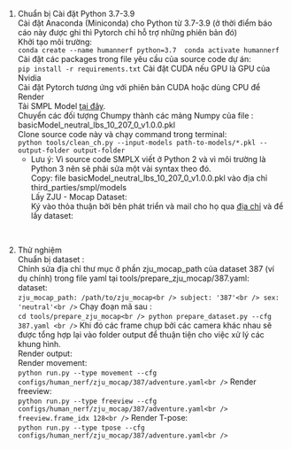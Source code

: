 1. Chuẩn bị
    Cài đặt Python 3.7-3.9 <br />
    Cài đặt Anaconda (Miniconda) cho Python từ 3.7-3.9 (ở thời điểm báo cáo này được ghi thì Pytorch chỉ hỗ trợ những phiên bản đó) <br />
    Khởi tạo môi trường: <br />
        ```
        conda create --name humannerf python=3.7 
        conda activate humannerf 
        ```
    Cài đặt các packages trong file yêu cầu của source code dự án:	 <br />
        ```
        pip install -r requirements.txt
        ```
    Cài đặt CUDA nếu GPU là GPU của Nvidia <br />
    Cài đặt Pytorch tương ứng với phiên bản CUDA hoặc dùng CPU để Render  <br />
    Tải SMPL Model [tại đây](https://smplify.is.tue.mpg.de/).<br />
    Chuyển các đối tượng Chumpy thành các mảng Numpy của file : basicModel_neutral_lbs_10_207_0_v1.0.0.pkl<br />
    Clone source code này và chạy command trong terminal:<br />
        ```
        python tools/clean_ch.py --input-models path-to-models/*.pkl --output-folder output-folder
        ```
    * Lưu ý: Vì source code SMPLX viết ở Python 2 và vì môi trường là Python 3 nên sẽ phải sửa một vài syntax theo đó.<br />
    Copy: file basicModel_neutral_lbs_10_207_0_v1.0.0.pkl vào địa chỉ third_parties/smpl/models<br />
    Lấy ZJU - Mocap Dataset:<br />
	    Ký vào thỏa thuận bởi bên phát triển và mail cho họ qua [địa chỉ](https://github.com/zju3dv/neuralbody/blob/master/INSTALL.md#zju-mocap-dataset) và để lấy dataset: <br />
<br />

2. Thử nghiệm<br />
    Chuẩn bị dataset :<br />
    Chỉnh sửa địa chỉ thư mục ở phần zju_mocap_path của dataset 387 (ví dụ chính) trong file yaml tại tools/prepare_zju_mocap/387.yaml:<br />
    dataset:<br />
        ```
        zju_mocap_path: /path/to/zju_mocap<br />
        subject: '387'<br />
        sex: 'neutral'<br />
        ```
	Chạy đoạn mã sau :<br />
        ```
        cd tools/prepare_zju_mocap<br />
        python prepare_dataset.py --cfg 387.yaml <br />
        ```
	Khi đó các frame chụp bởi các camera khác nhau sẽ được tổng hợp lại vào folder output để thuận tiện cho việc xử lý các khung hình.<br />
    Render output:<br />
        Render movement:<br />
            ```
            python run.py --type movement --cfg configs/human_nerf/zju_mocap/387/adventure.yaml<br />
            ```
        Render freeview:<br />
            ```
            python run.py --type freeview --cfg configs/human_nerf/zju_mocap/387/adventure.yaml<br />
            freeview.frame_idx 128<br />
            ```
        Render T-pose:<br />
            ```
            python run.py --type tpose --cfg configs/human_nerf/zju_mocap/387/adventure.yaml<br />
            ```
